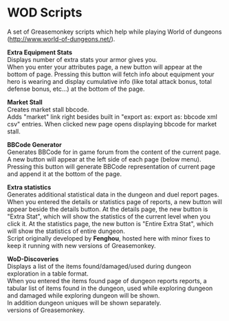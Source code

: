 WOD Scripts
===

A set of Greasemonkey scripts which help while playing World of dungeons (http://www.world-of-dungeons.net/).


<b>Extra Equipment Stats</b><br/>
Displays number of extra stats your armor gives you.<br/>
When you enter your attributes page, a new button will appear at the bottom of page. 
Pressing this button will fetch info about equipment your hero is wearing and display cumulative info (like total attack bonus, total defense bonus, etc...) at the bottom of the page.


<b>Market Stall</b><br/>
Creates market stall bbcode.<br/>
Adds "market" link right besides built in "export as: export as: bbcode xml csv" entries.
When clicked new page opens displaying bbcode for market stall.

<b>BBCode Generator</b><br/>
Generates BBCode for in game forum from the content of the current page.<br/>
A new button will appear at the left side of each page (below menu).
Pressing this button will generate BBCode representation of current page and append it at the bottom of the page.

<b>Extra statistics</b><br/>
Generates additional statistical data in the dungeon and duel report pages.<br/>
When you entered the details or statistics page of reports, a new button will appear beside the details button. 
At the details page, the new button is "Extra Stat", which will show the statistics of the current level when you click it. 
At the statistics page, the new button is "Entire Extra Stat", which will show the statistics of entire dungeon.<br/>
Script originally developed by <b>Fenghou</b>, hosted here with minor fixes to keep it running with new versions of Greasemonkey.

<b>WoD-Discoveries</b><br/>
Displays a list of the items found/damaged/used during dungeon exploration in a table format.<br/>
When you entered the items found page of dungeon reports reports, a tabular list of items found in the dungeon, used while
exploring dungeon and damaged while exploring dungeon will be shown. <br/>
In addition dungeon uniques will be shown separately.<br/>
versions of Greasemonkey.
